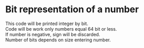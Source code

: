 # Bit representation of a number

This code will be printed integer by bit.  
Code will be work only numbers equal 64 bit or less.  
If number is negative, sign will be discarded.  
Number of bits depends on size entering number.  
